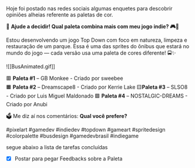 
Hoje foi postado nas redes sociais algumas enquetes para descobrir opiniões alheias referente as paletas de cor.

📢 **Ajude a decidir! Qual paleta combina mais com meu jogo indie? 🎮🌈**

Estou desenvolvendo um jogo Top Down com foco em natureza, limpeza e restauração de um parque. Essa é uma das sprites do ônibus que estará no mundo do jogo — cada versão usa uma paleta de cores diferente! 🚍✨

![[BusAnimated.gif]]

🟥 **Paleta #1** – GB Monkee - Criado por sweebee  
🟧 **Paleta #2** – Dreamscape8 - Criado por Kerrie Lake
🟨**Paleta #3** – SLSO8 - Criado por Luis Miguel Maldonado
🟩 **Paleta #4** – NOSTALGIC-DREAMS - Criado por Anubi

🗳️ Me diz aí nos comentários: **Qual você prefere?**  

#pixelart #gamedev #indiedev #topdown #gameart #spritedesign #colorpalette #busdesign #gamedevbrasil #indiegame

segue abaixo a lista de tarefas concluídas

- [x] Postar para pegar Feedbacks sobre a Paleta
